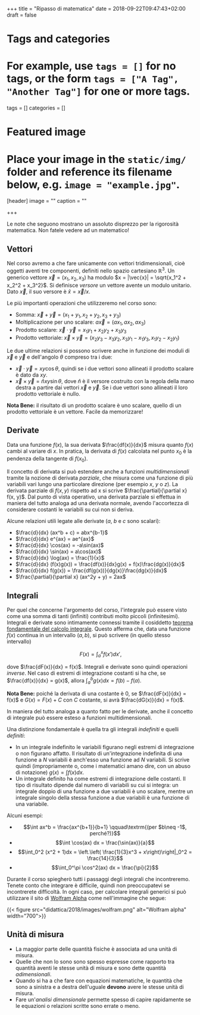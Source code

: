 +++
title = "Ripasso di matematica"
date = 2018-09-22T09:47:43+02:00
draft = false

# Tags and categories
# For example, use `tags = []` for no tags, or the form `tags = ["A Tag", "Another Tag"]` for one or more tags.
tags = []
categories = []

# Featured image
# Place your image in the `static/img/` folder and reference its filename below, e.g. `image = "example.jpg"`.
[header]
image = ""
caption = ""

+++

Le note che seguono mostrano un assoluto disprezzo per la rigorosità matematica. Non fatele vedere ad un matematico!

## Vettori

Nel corso avremo a che fare unicamente con vettori tridimensionali, cioè oggetti aventi tre componenti, definiti nello spazio cartesiano $\mathbb{R}^3$. Un generico vettore $\vec{x} = (x_1, x_2, x_3)$ ha modulo $x = |\vec{x}| = \sqrt{x_1^2 + x_2^2 + x_3^2}$. Si definisce *versore* un vettore avente un modulo unitario. Dato $\vec{x}$, il suo versore è $\hat{x} = \vec{x} / x$.

Le più importanti operazioni che utilizzeremo nel corso sono:

* Somma: $\vec{x} + \vec{y} = (x_1 + y_1, x_2 + y_2, x_3 + y_3)$
* Moltiplicazione per uno scalare: $a\vec{x} = (ax_1, ax_2, ax_3)$
* Prodotto scalare: $\vec{x} \cdot \vec{y} = x_1y_1 + x_2y_2 + x_3y_3$
* Prodotto vettoriale: $\vec{x} \times \vec{y} = (x_2y_3 - x_3y_2, x_3y_1 - x_1y_3, x_1y_2 - x_2y_1)$

Le due ultime relazioni si possono scrivere anche in funzione dei moduli di $\vec{x}$ e $\vec{y}$ e dell'angolo $\theta$ compreso tra i due:

* $\vec{x} \cdot \vec{y} = xy\cos{\theta}$, quindi se i due vettori sono allineati il prodotto scalare è dato da $xy$.
* $\vec{x} \times \vec{y} = \hat{n} xy\sin{\theta}$, dove $\hat{n}$ è il versore costruito con la regola della mano destra a partire dai vettori $\vec{x}$ e $\vec{y}$. Se i due vettori sono allineati il loro prodotto vettoriale è nullo.

**Nota Bene:** il risultato di un prodotto scalare è uno scalare, quello di un prodotto vettoriale è un vettore. Facile da memorizzare!

## Derivate

Data una funzione $f(x)$, la sua derivata $\frac{df(x)}{dx}$ misura quanto $f(x)$ cambi al variare di $x$. In pratica, la derivata di $f(x)$ calcolata nel punto $x_0$ è la pendenza della tangente di $f(x_0)$.

Il concetto di derivata si può estendere anche a funzioni *multidimensionali* tramite la nozione di derivata *parziale*, che misura come una funzione di più variabili vari lungo una particolare direzione (per esempio $x$, $y$ o $z$). La derivata parziale di $f(x, y)$ rispetto ad x si scrive $\frac{\partial}{\partial x} f(x, y)$. Dal punto di vista operativo, una derivata parziale si effettua in maniera del tutto analoga ad una derivata normale, avendo l'accortezza di considerare costanti le variabili su cui non si deriva. 

Alcune relazioni utili legate alle derivate (*a*, *b* e *c* sono scalari):

* $\frac{d}{dx} (ax^b + c) = abx^{b-1}$
* $\frac{d}{dx} e^{ax} = ae^{ax}$
* $\frac{d}{dx} \cos(ax) = -a\sin(ax)$
* $\frac{d}{dx} \sin(ax) = a\cos(ax)$
* $\frac{d}{dx} \log(ax) = \frac{1}{x}$
* $\frac{d}{dx} (f(x)g(x)) = \frac{df(x)}{dx}g(x) + f(x)\frac{dg(x)}{dx}$
* $\frac{d}{dx} f(g(x)) = \frac{df(g(x))}{dg(x)}\frac{dg(x)}{dx}$
* $\frac{\partial}{\partial x} (ax^2y + y) = 2ax$

## Integrali

Per quel che concerne l'argomento del corso, l'integrale può essere visto come una somma di tanti (infiniti) contributi molto piccoli (infinitesimi). Integrali e derivate sono intimamente connessi tramite il cosiddetto [teorema fondamentale del calcolo integrale](https://it.wikipedia.org/wiki/Teorema_fondamentale_del_calcolo_integrale). Questo afferma che, data una funzione $f(x)$ continua in un intervallo $(a, b)$, si può scrivere (in quello stesso intervallo) 

$$F(x) = \int_a^x f(x') dx',$$

dove $\frac{dF(x)}{dx} = f(x)$. Integrali e derivate sono quindi operazioni *inverse*. Nel caso di estremi di integrazione costanti si ha che, se $\frac{df(x)}{dx} = g(x)$, allora $\int_a^b g(x) dx = f(b) - f(a)$. 

**Nota Bene:** poiché la derivata di una costante è 0, se $\frac{dF(x)}{dx} = f(x)$ e $G(x) = F(x) + C$ con $C$ costante, si avrà $\frac{dG(x)}{dx} = f(x)$.

In maniera del tutto analoga a quanto fatto per le derivate, anche il concetto di integrale può essere esteso a funzioni multidimensionali.

Una distinzione fondamentale è quella tra gli integrali *indefiniti* e quelli *definiti*:

* In un integrale indefinito le variabili figurano negli estremi di integrazione o non figurano affatto. Il risultato di un'integrazione indefinita di una funzione a $N$ variabili è anch'esso una funzione ad $N$ variabili. Si scrive quindi (impropriamente o, come i matematici amano dire, con un abuso di notazione) $g(x) = \int f(x) dx$.
* Un integrale definito ha come estremi di integrazione delle costanti. Il tipo di risultato dipende dal numero di variabili su cui si integra: un integrale doppio di una funzione a due variabili è uno scalare, mentre un integrale singolo della stessa funzione a due variabili è una funzione di una variabile.

Alcuni esempi:

* $$\int ax^b = \frac{ax^{b+1}}{b+1} \qquad\textrm{(per $b\neq -1$, perché?)}$$
* $$\int \cos(ax) dx = \frac{\sin(ax)}{a}$$
* $$\int_0^2 (x^2 + 1)dx = \left.\left( \frac{1}{3}x^3 + x\right)\right|_0^2 = \frac{14}{3}$$
* $$\int_0^\pi \cos^2(ax) dx = \frac{\pi}{2}$$

Durante il corso spiegherò tutti i passaggi degli integrali che incontreremo. Tenete conto che integrare è difficile, quindi non preoccupatevi se incontrerete difficoltà. In ogni caso, per calcolare integrali generici si può utilizzare il sito di [Wolfram Alpha](http://www.wolframalpha.com) come nell'immagine che segue:

{{< figure src="didattica/2018/images/wolfram.png" alt="Wolfram alpha" width="700">}}

## Unità di misura

* La maggior parte delle quantità fisiche è associata ad una unità di misura.
* Quelle che non lo sono sono spesso espresse come rapporto tra quantità aventi le stesse unità di misura e sono dette quantità *adimensionali*.
* Quando si ha a che fare con equazioni matematiche, le quantità che sono a sinistra e a destra dell'uguale **devono** avere le stesse unità di misura.
* Fare un'*analisi dimensionale* permette spesso di capire rapidamente se le equazioni o relazioni scritte sono errate o meno.
